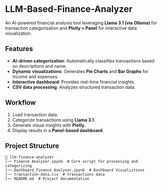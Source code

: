 # LLM-Based-Finance-Analyzer

An AI-powered financial analysis tool leveraging **Llama 3.1 (via Ollama)** for transaction categorization and **Plotly + Panel** for interactive data visualization.

## Features
- **AI-driven categorization**: Automatically classifies transactions based on descriptions and name.
- **Dynamic visualizations**: Generates **Pie Charts** and **Bar Graphs** for income and expenses.
- **Interactive dashboard**: Provides real-time financial insights.
- **CSV data processing**: Analyzes structured transaction data.

## Workflow
1. Load transaction data.
2. Categorize transactions using **Llama 3.1**.
3. Generate visual insights with **Plotly**.
4. Display results in a **Panel-based dashboard**.

## Project Structure
```
📂 llm-finance-analyzer
│── Finance Analyser.ipynb  # Core script for processing and categorizing
│── Dashboard_Finance_Analyser.ipynb  # Dashboard Visualiztions
│── transaction-data.csv  # transactions data
│── README.md  # Project documentation
```


